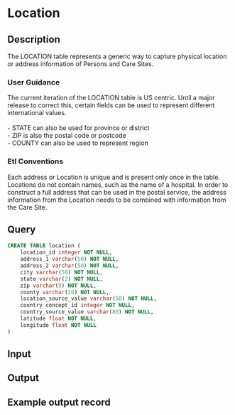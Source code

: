 <!---->

# Location

## Description
The LOCATION table represents a generic way to capture physical location or address information of Persons and Care Sites.

### User Guidance
The current iteration of the LOCATION table is US centric. Until a major release to correct this, certain fields can be used to represent different international values. <br><br> - STATE can also be used for province or district<br>- ZIP is also the postal code or postcode <br>- COUNTY can also be used to represent region

### Etl Conventions
Each address or Location is unique and is present only once in the table. Locations do not contain names, such as the name of a hospital. In order to construct a full address that can be used in the postal service, the address information from the Location needs to be combined with information from the Care Site.

## Query
```sql
CREATE TABLE location (
	location_id integer NOT NULL,
	address_1 varchar(50) NOT NULL,
	address_2 varchar(50) NOT NULL,
	city varchar(50) NOT NULL,
	state varchar(2) NOT NULL,
	zip varchar(9) NOT NULL,
	county varchar(20) NOT NULL,
	location_source_value varchar(50) NOT NULL,
	country_concept_id integer NOT NULL,
	country_source_value varchar(80) NOT NULL,
	latitude float NOT NULL,
	longitude float NOT NULL
)
```

## Input


## Output


## Example output record


